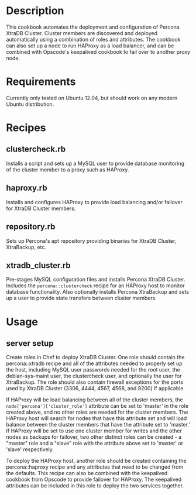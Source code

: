 Description
===========

This cookbook automates the deployment and configuration of Percona XtraDB Cluster. Cluster members are discovered and deployed automatically using a combination of roles and attributes. The cookbook can also set up a node to run HAProxy as a load balancer, and can be combined with Opscode's keepalived cookbook to fail over to another proxy node.

Requirements
============

Currently only tested on Ubuntu 12.04, but should work on any modern Ubuntu distribution.

Recipes
=======

clustercheck.rb
---------------

Installs a script and sets up a MySQL user to provide database monitoring of the cluster member to a proxy such as HAProxy.

haproxy.rb
---------------

Installs and configures HAProxy to provide load balancing and/or failover for XtraDB Cluster members.

repository.rb
---------------

Sets up Percona's apt repository providing binaries for XtraDB Cluster, XtraBackup, etc.

xtradb_cluster.rb
-----------------

Pre-stages MySQL configuration files and installs Percona XtraDB Cluster. Includes the `percona::clustercheck` recipe for an HAProxy host to monitor database functionality. Also optionally installs Percona XtraBackup and sets up a user to provide state transfers between cluster members.

Usage
=====

server setup
------------

Create roles in Chef to deploy XtraDB Cluster. One role should contain the percona::xtradb recipe and all of the attributes needed to properly set up the host, including MySQL user passwords needed for the root user, the debian-sys-maint user, the clustercheck user, and optionally the user for XtraBackup. The role should also contain firewall exceptions for the ports used by XtraDB Cluster (3306, 4444, 4567, 4568, and 9200) if applicable.

If HAProxy will be load balancing between all of the cluster members, the `node['percona']['cluster_role']` attribute can be set to 'master' in the role created above, and no other roles are needed for the cluster members. The HAProxy host will search for nodes that have this attribute set and will load balance between the cluster members that have the attribute set to 'master.' If HAProxy will be set to use one cluster member for writes and the other nodes as backups for failover, two other distinct roles can be created - a "master" role and a "slave" role with the attribute above set to 'master' or 'slave' respectively.

To deploy the HAProxy host, another role should be created containing the percona::haproxy recipe and any attributes that need to be changed from the defaults. This recipe can also be combined with the keepalived cookbook from Opscode to provide failover for HAProxy. The keepalived attributes can be included in this role to deploy the two services together.